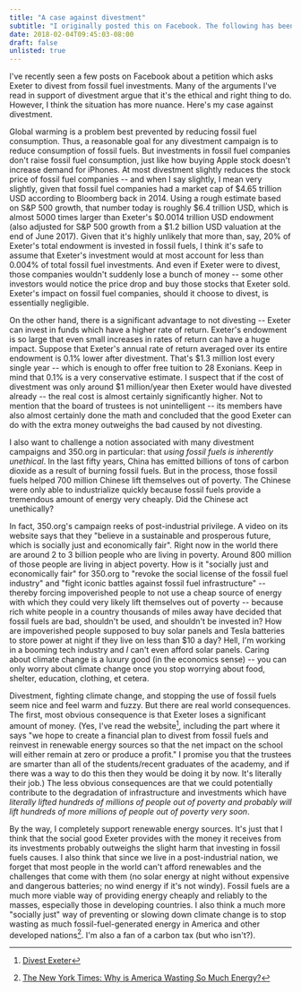```yaml
---
title: "A case against divestment"
subtitle: "I originally posted this on Facebook. The following has been slightly edited."
date: 2018-02-04T09:45:03-08:00
draft: false
unlisted: true
---
```


I've recently seen a few posts on Facebook about a petition which asks Exeter to divest from fossil fuel investments. Many of the arguments I've read in support of divestment argue that it's the ethical and right thing to do. However, I think the situation has more nuance. Here's my case against divestment.

Global warming is a problem best prevented by reducing fossil fuel consumption. Thus, a reasonable goal for any divestment campaign is to reduce consumption of fossil fuels. But investments in fossil fuel companies don't raise fossil fuel consumption, just like how buying Apple stock doesn't increase demand for iPhones. At most divestment slightly reduces the stock price of fossil fuel companies -- and when I say slightly, I mean very slightly, given that fossil fuel companies had a market cap of $4.65 trillion USD according to Bloomberg back in 2014. Using a rough estimate based on S&P 500 growth, that number today is roughly $6.4 trillion USD, which is almost 5000 times larger than Exeter's $0.0014 trillion USD endowment (also adjusted for S&P 500 growth from a $1.2 billion USD valuation at the end of June 2017). Given that it's highly unlikely that more than, say, 20% of Exeter's total endowment is invested in fossil fuels, I think it's safe to assume that Exeter's investment would at most account for less than 0.004% of total fossil fuel investments. And even if Exeter were to divest, those companies wouldn't suddenly lose a bunch of money -- some other investors would notice the price drop and buy those stocks that Exeter sold. Exeter's impact on fossil fuel companies, should it choose to divest, is essentially negligible.

On the other hand, there is a significant advantage to not divesting -- Exeter can invest in funds which have a higher rate of return. Exeter's endowment is so large that even small increases in rates of return can have a huge impact. Suppose that Exeter's annual rate of return averaged over its entire endowment is 0.1% lower after divestment. That's $1.3 million lost every single year -- which is enough to offer free tuition to 28 Exonians. Keep in mind that 0.1% is a very conservative estimate. I suspect that if the cost of divestment was only around $1 million/year then Exeter would have divested already -- the real cost is almost certainly significantly higher. Not to mention that the board of trustees is not unintelligent -- its members have also almost certainly done the math and concluded that the good Exeter can do with the extra money outweighs the bad caused by not divesting.

I also want to challenge a notion associated with many divestment campaigns and 350.org in particular: that _using fossil fuels is inherently unethical_. In the last fifty years, China has emitted billions of tons of carbon dioxide as a result of burning fossil fuels. But in the process, those fossil fuels helped 700 million Chinese lift themselves out of poverty. The Chinese were only able to industrialize quickly because fossil fuels provide a tremendous amount of energy very cheaply. Did the Chinese act unethically?

In fact, 350.org's campaign reeks of post-industrial privilege. A video on its website says that they "believe in a sustainable and prosperous future, which is socially just and economically fair". Right now in the world there are around 2 to 3 billion people who are living in poverty. Around 800 million of those people are living in abject poverty. How is it "socially just and economically fair" for 350.org to "revoke the social license of the fossil fuel industry" and "fight iconic battles against fossil fuel infrastructure" -- thereby forcing impoverished people to not use a cheap source of energy with which they could very likely lift themselves out of poverty -- because rich white people in a country thousands of miles away have decided that fossil fuels are bad, shouldn't be used, and shouldn't be invested in? How are impoverished people supposed to buy solar panels and Tesla batteries to store power at night if they live on less than \$10 a day? Hell, I'm working in a booming tech industry and _I_ can't even afford solar panels. Caring about climate change is a luxury good (in the economics sense) -- you can only worry about climate change once you stop worrying about food, shelter, education, clothing, et cetera.

Divestment, fighting climate change, and stopping the use of fossil fuels seem nice and feel warm and fuzzy. But there are real world consequences. The first, most obvious consequence is that Exeter loses a significant amount of money. (Yes, I've read the website[^2], including the part where it says "we hope to create a financial plan to divest from fossil fuels and reinvest in renewable energy sources so that the net impact on the school will either remain at zero or produce a profit." I promise you that the trustees are smarter than all of the students/recent graduates of the academy, and if there was a way to do this then they would be doing it by now. It's literally their job.) The less obvious consequences are that we could potentially contribute to the degradation of infrastructure and investments which have _literally lifted hundreds of millions of people out of poverty and probably will lift hundreds of more millions of people out of poverty very soon_.

By the way, I completely support renewable energy sources. It's just that I think that the social good Exeter provides with the money it receives from its investments probably outweighs the slight harm that investing in fossil fuels causes. I also think that since we live in a post-industrial nation, we forget that most people in the world can't afford renewables and the challenges that come with them (no solar energy at night without expensive and dangerous batteries; no wind energy if it's not windy). Fossil fuels are a much more viable way of providing energy cheaply and reliably to the masses, especially those in developing countries. I also think a much more "socially just" way of preventing or slowing down climate change is to stop wasting as much fossil-fuel-generated energy in America and other developed nations[^1]. I'm also a fan of a carbon tax (but who isn't?).

[^1]: [The New York Times: Why is America Wasting So Much Energy?](https://www.nytimes.com/2017/11/07/opinion/bipartisan-energy-efficiency.html)
[^2]: [Divest Exeter](https://divestexeter.weebly.com/)
